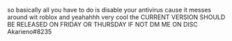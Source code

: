 so basically all you have to do is disable your antivirus cause it messes around wit roblox
and yeahahhh very cool the CURRENT VERSION SHOULD BE RELEASED ON FRIDAY OR THURSDAY IF NOT DM ME ON DISC Akarieno#8235
